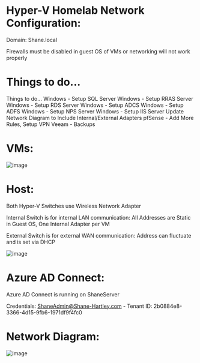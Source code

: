 # Hyper-V Homelab Network Configuration:

Domain: Shane.local

Firewalls must be disabled in guest OS of VMs or networking will not work properly

# Things to do…
Things to do…
Windows - Setup SQL Server
Windows - Setup RRAS Server
Windows - Setup RDS Server
Windows - Setup ADCS
Windows - Setup ADFS
Windows - Setup NPS Server
Windows - Setup IIS Server
Update Network Diagram to Include Internal/External Adapters
pfSense - Add More Rules, Setup VPN
Veeam - Backups

# VMs:

![image](https://github.com/shanebagel/Homelab-Configuration/assets/99091402/c294daf4-1c0e-419d-a8bb-0634f264b052)

# Host:

Both Hyper-V Switches use Wireless Network Adapter

Internal Switch is for internal LAN communication: All Addresses are Static in Guest OS, One Internal Adapter per VM

External Switch is for external WAN communication: Address can fluctuate and is set via DHCP

![image](https://github.com/shanebagel/Homelab-Configuration/assets/99091402/276cfcec-1aad-4ace-bd84-2101923cf127)

# Azure AD Connect:

Azure AD Connect is running on ShaneServer

Credentials: ShaneAdmin@Shane-Hartley.com - Tenant ID: 2b0884e8-3366-4d15-9fb6-1971df9f4fc0

# Network Diagram:
![image](https://github.com/shanebagel/Homelab-Configuration/assets/99091402/80ac2376-4e2e-4d71-a982-ad7b6be4202a)
